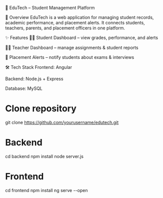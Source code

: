 📘 EduTech – Student Management Platform

🚀 Overview
EduTech is a web application for managing student records, academic performance, and placement alerts. It connects students, teachers, parents, and placement officers in one platform.

✨ Features
👨‍🎓 Student Dashboard – view grades, performance, and alerts

👩‍🏫 Teacher Dashboard – manage assignments & student reports

📢 Placement Alerts – notify students about exams & interviews

🛠️ Tech Stack
Frontend: Angular

Backend: Node.js + Express

Database: MySQL


# Clone repository
git clone https://github.com/yourusername/edutech.git

# Backend
cd backend
npm install
node server.js

# Frontend
cd frontend
npm install
ng serve --open
